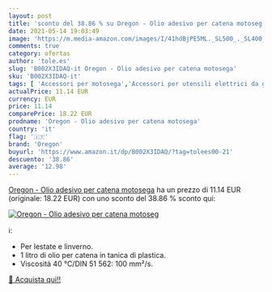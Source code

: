 ```yaml
---
layout: post
title: 'sconto del 38.86 % su Oregon - Olio adesivo per catena motoseg  '
date: 2021-05-14 19:03:49
image: 'https://m.media-amazon.com/images/I/41hdBjPE5ML._SL500_._SL400_.jpg'
comments: true
category: ofertas
author: 'tole.es'
slug: 'B002X3IDAQ-it Oregon - Olio adesivo per catena motosega'
sku: 'B002X3IDAQ-it'
tags: [ 'Accessori per motosega','Accessori per utensili elettrici da giardino','Giardino e giardinaggio','Olio per barre e catene per motosega','Tagliaerba e utensili elettrici da giardino','oregon', ]
actualPrice: 11.14 EUR
currency: EUR
price: 11.14
comparePrice: 18.22 EUR
prodname: 'Oregon - Olio adesivo per catena motosega'
country: 'it'
flag: '🇮🇹'
brand: 'Oregon'
buyurl: 'https://www.amazon.it/dp/B002X3IDAQ/?tag=tolees00-21'
descuento: '38.86'
average: '12.98'
---
```


[Oregon - Olio adesivo per catena motosega](https://www.amazon.it/dp/B002X3IDAQ/?tag=tolees00-21) ha un prezzo di 11.14 EUR (originale: 18.22 EUR) con uno sconto del 38.86 % sconto qui:

[![Oregon - Olio adesivo per catena motoseg](https://m.media-amazon.com/images/I/41hdBjPE5ML._SL500_._SL400_.jpg)](https://www.amazon.it/dp/B002X3IDAQ/?tag=tolees00-21)

ℹ️:

- Per lestate e linverno.
- 1 litro di olio per catena in tanica di plastica.
- Viscosità 40 °C/DIN 51 562: 100 mm²/s.

[🛒 Acquista qui!!](https://www.amazon.it/dp/B002X3IDAQ/?tag=tolees00-21)
